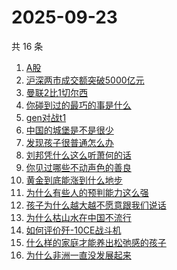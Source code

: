 # 2025-09-23

共 16 条

<!-- BEGIN -->
<!-- 最后更新时间 Tue Sep 23 2025 20:16:16 GMT+0800 (China Standard Time) -->

1. [A股](https://www.zhihu.com/search?q=A股)
1. [沪深两市成交额突破5000亿元](https://www.zhihu.com/search?q=沪深两市成交额突破5000亿元)
1. [曼联2比1切尔西](https://www.zhihu.com/search?q=曼联2比1切尔西)
1. [你碰到过的最巧的事是什么](https://www.zhihu.com/search?q=你碰到过的最巧的事是什么)
1. [gen对战t1](https://www.zhihu.com/search?q=gen对战t1)
1. [中国的城堡是不是很少](https://www.zhihu.com/search?q=中国的城堡是不是很少)
1. [发现孩子很普通怎么办](https://www.zhihu.com/search?q=发现孩子很普通怎么办)
1. [刘邦凭什么这么听萧何的话](https://www.zhihu.com/search?q=刘邦凭什么这么听萧何的话)
1. [你见过哪些不动声色的善良](https://www.zhihu.com/search?q=你见过哪些不动声色的善良)
1. [黄金到底能涨到什么地步](https://www.zhihu.com/search?q=黄金到底能涨到什么地步)
1. [为什么有些人的预判能力这么强](https://www.zhihu.com/search?q=为什么有些人的预判能力这么强)
1. [孩子为什么越大越不愿意跟我们说话](https://www.zhihu.com/search?q=孩子为什么越大越不愿意跟我们说话)
1. [为什么枯山水在中国不流行](https://www.zhihu.com/search?q=为什么枯山水在中国不流行)
1. [如何评价歼-10CE战斗机](https://www.zhihu.com/search?q=如何评价歼-10CE战斗机)
1. [什么样的家庭才能养出松弛感的孩子](https://www.zhihu.com/search?q=什么样的家庭才能养出松弛感的孩子)
1. [为什么非洲一直没发展起来](https://www.zhihu.com/search?q=为什么非洲一直没发展起来)

<!-- END -->
